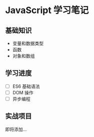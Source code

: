 # JavaScript 学习笔记

## 基础知识
- 变量和数据类型
- 函数
- 对象和数组

## 学习进度
- [ ] ES6 基础语法
- [ ] DOM 操作
- [ ] 异步编程

## 实战项目
即将添加...
